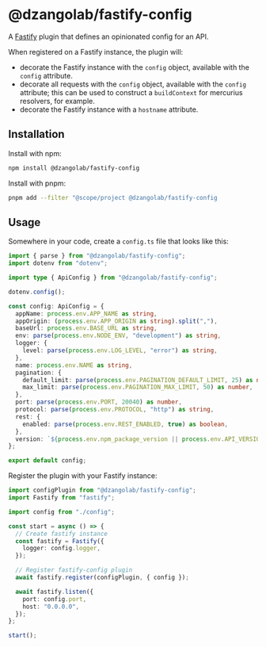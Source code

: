 # @dzangolab/fastify-config

A [Fastify](https://github.com/fastify/fastify) plugin that defines an opinionated config for an API.

When registered on a Fastify instance, the plugin will:

* decorate the Fastify instance with the `config` object, available with the `config` attribute.
* decorate all requests with the `config` object, available with the `config` attribute; this can be used to construct a `buildContext` for mercurius resolvers, for example.
* decorate the Fastify instance with a `hostname` attribute.

## Installation

Install with npm:

```bash
npm install @dzangolab/fastify-config
```

Install with pnpm:

```bash
pnpm add --filter "@scope/project @dzangolab/fastify-config
```

## Usage

Somewhere in your code, create a `config.ts` file that looks like this:

```typescript
import { parse } from "@dzangolab/fastify-config";
import dotenv from "dotenv";

import type { ApiConfig } from "@dzangolab/fastify-config";

dotenv.config();

const config: ApiConfig = {
  appName: process.env.APP_NAME as string,
  appOrigin: (process.env.APP_ORIGIN as string).split(","),
  baseUrl: process.env.BASE_URL as string,
  env: parse(process.env.NODE_ENV, "development") as string,
  logger: {
    level: parse(process.env.LOG_LEVEL, "error") as string,
  },
  name: process.env.NAME as string,
  pagination: {
    default_limit: parse(process.env.PAGINATION_DEFAULT_LIMIT, 25) as number,
    max_limit: parse(process.env.PAGINATION_MAX_LIMIT, 50) as number,
  },
  port: parse(process.env.PORT, 20040) as number,
  protocol: parse(process.env.PROTOCOL, "http") as string,
  rest: {
    enabled: parse(process.env.REST_ENABLED, true) as boolean,
  },
  version: `${process.env.npm_package_version || process.env.API_VERSION}+${process.env.API_BUILD || "local"}` as string,
};

export default config;
```

Register the plugin with your Fastify instance:

```typescript
import configPlugin from "@dzangolab/fastify-config";
import Fastify from "fastify";

import config from "./config";

const start = async () => {
  // Create fastify instance
  const fastify = Fastify({
    logger: config.logger,
  });

  // Register fastify-config plugin
  await fastify.register(configPlugin, { config });

  await fastify.listen({
    port: config.port,
    host: "0.0.0.0",
  });
};

start();
```
